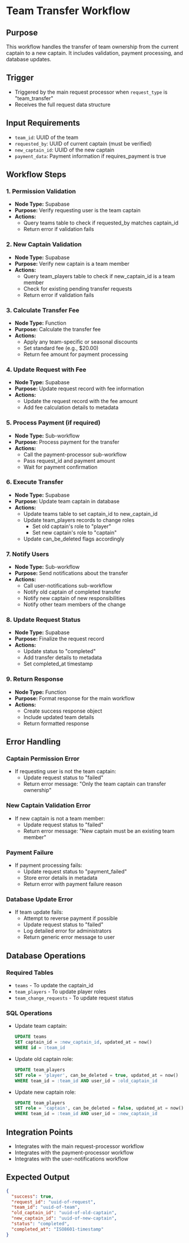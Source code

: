 # Team Transfer Workflow

## Purpose
This workflow handles the transfer of team ownership from the current captain to a new captain. It includes validation, payment processing, and database updates.

## Trigger
- Triggered by the main request processor when `request_type` is "team_transfer"
- Receives the full request data structure

## Input Requirements
- `team_id`: UUID of the team
- `requested_by`: UUID of current captain (must be verified)
- `new_captain_id`: UUID of the new captain
- `payment_data`: Payment information if requires_payment is true

## Workflow Steps

### 1. Permission Validation
- **Node Type:** Supabase
- **Purpose:** Verify requesting user is the team captain
- **Actions:**
  - Query teams table to check if requested_by matches captain_id
  - Return error if validation fails

### 2. New Captain Validation
- **Node Type:** Supabase
- **Purpose:** Verify new captain is a team member
- **Actions:**
  - Query team_players table to check if new_captain_id is a team member
  - Check for existing pending transfer requests
  - Return error if validation fails

### 3. Calculate Transfer Fee
- **Node Type:** Function
- **Purpose:** Calculate the transfer fee
- **Actions:**
  - Apply any team-specific or seasonal discounts
  - Set standard fee (e.g., $20.00)
  - Return fee amount for payment processing

### 4. Update Request with Fee
- **Node Type:** Supabase
- **Purpose:** Update request record with fee information
- **Actions:**
  - Update the request record with the fee amount
  - Add fee calculation details to metadata

### 5. Process Payment (if required)
- **Node Type:** Sub-workflow
- **Purpose:** Process payment for the transfer
- **Actions:**
  - Call the payment-processor sub-workflow
  - Pass request_id and payment amount
  - Wait for payment confirmation

### 6. Execute Transfer
- **Node Type:** Supabase
- **Purpose:** Update team captain in database
- **Actions:**
  - Update teams table to set captain_id to new_captain_id
  - Update team_players records to change roles
    - Set old captain's role to "player"
    - Set new captain's role to "captain"
  - Update can_be_deleted flags accordingly

### 7. Notify Users
- **Node Type:** Sub-workflow
- **Purpose:** Send notifications about the transfer
- **Actions:**
  - Call user-notifications sub-workflow
  - Notify old captain of completed transfer
  - Notify new captain of new responsibilities
  - Notify other team members of the change

### 8. Update Request Status
- **Node Type:** Supabase
- **Purpose:** Finalize the request record
- **Actions:**
  - Update status to "completed"
  - Add transfer details to metadata
  - Set completed_at timestamp

### 9. Return Response
- **Node Type:** Function
- **Purpose:** Format response for the main workflow
- **Actions:**
  - Create success response object
  - Include updated team details
  - Return formatted response

## Error Handling

### Captain Permission Error
- If requesting user is not the team captain:
  - Update request status to "failed"
  - Return error message: "Only the team captain can transfer ownership"

### New Captain Validation Error
- If new captain is not a team member:
  - Update request status to "failed"
  - Return error message: "New captain must be an existing team member"

### Payment Failure
- If payment processing fails:
  - Update request status to "payment_failed"
  - Store error details in metadata
  - Return error with payment failure reason

### Database Update Error
- If team update fails:
  - Attempt to reverse payment if possible
  - Update request status to "failed"
  - Log detailed error for administrators
  - Return generic error message to user

## Database Operations

### Required Tables
- `teams` - To update the captain_id
- `team_players` - To update player roles
- `team_change_requests` - To update request status

### SQL Operations
- Update team captain:
  ```sql
  UPDATE teams
  SET captain_id = :new_captain_id, updated_at = now()
  WHERE id = :team_id
  ```

- Update old captain role:
  ```sql
  UPDATE team_players
  SET role = 'player', can_be_deleted = true, updated_at = now()
  WHERE team_id = :team_id AND user_id = :old_captain_id
  ```

- Update new captain role:
  ```sql
  UPDATE team_players
  SET role = 'captain', can_be_deleted = false, updated_at = now()
  WHERE team_id = :team_id AND user_id = :new_captain_id
  ```

## Integration Points

- Integrates with the main request-processor workflow
- Integrates with the payment-processor workflow
- Integrates with the user-notifications workflow

## Expected Output

```json
{
  "success": true,
  "request_id": "uuid-of-request",
  "team_id": "uuid-of-team",
  "old_captain_id": "uuid-of-old-captain",
  "new_captain_id": "uuid-of-new-captain",
  "status": "completed",
  "completed_at": "ISO8601-timestamp"
}
``` 